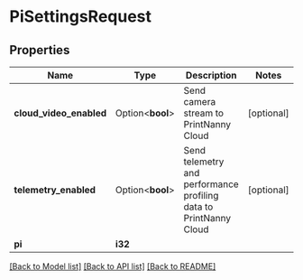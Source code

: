 # PiSettingsRequest

## Properties

Name | Type | Description | Notes
------------ | ------------- | ------------- | -------------
**cloud_video_enabled** | Option<**bool**> | Send camera stream to PrintNanny Cloud | [optional]
**telemetry_enabled** | Option<**bool**> | Send telemetry and performance profiling data to PrintNanny Cloud | [optional]
**pi** | **i32** |  | 

[[Back to Model list]](../README.md#documentation-for-models) [[Back to API list]](../README.md#documentation-for-api-endpoints) [[Back to README]](../README.md)


